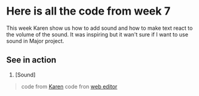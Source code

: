 # Here is all the code from week 7
This week Karen show us how to add sound and how to make text react to the volume of the sound. It was inspiring but it wan't sure if I want to use sound in Major project.

## See in action
1. [Sound]

> code from [Karen]()
> code fron [web editor](https://p5js.org/reference/#/libraries/p5.sound)
